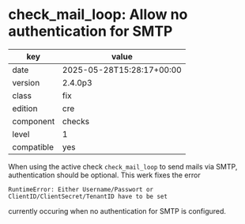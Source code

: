 [//]: # (werk v2)
# check_mail_loop: Allow no authentication for SMTP

key        | value
---------- | ---
date       | 2025-05-28T15:28:17+00:00
version    | 2.4.0p3
class      | fix
edition    | cre
component  | checks
level      | 1
compatible | yes

When using the active check `check_mail_loop` to send mails via SMTP, authentication should be optional.
This werk fixes the error
```
RuntimeError: Either Username/Passwort or ClientID/ClientSecret/TenantID have to be set
```
currently occuring when no authentication for SMTP is configured.
